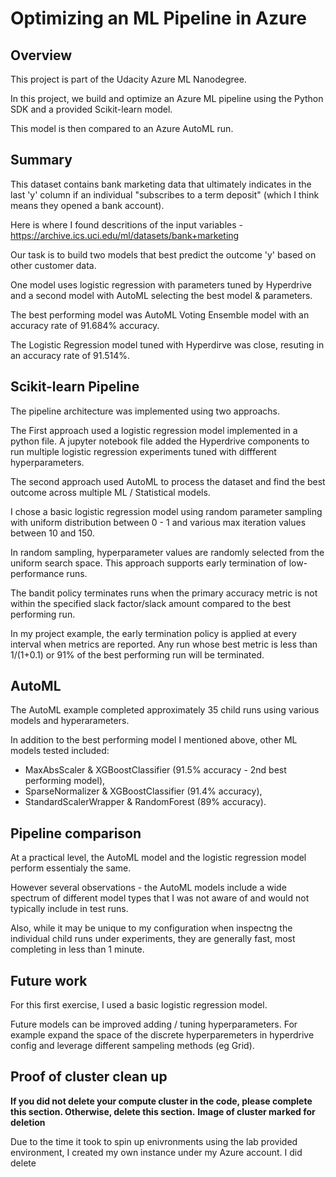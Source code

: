 # Optimizing an ML Pipeline in Azure

## Overview
This project is part of the Udacity Azure ML Nanodegree.

In this project, we build and optimize an Azure ML pipeline using the Python SDK and a provided Scikit-learn model.

This model is then compared to an Azure AutoML run.

## Summary

This dataset contains bank marketing data that ultimately indicates in the last 'y' column if an individual "subscribes to a term deposit" (which I think means they opened a bank account).

Here is where I found descritions of the input variables - https://archive.ics.uci.edu/ml/datasets/bank+marketing

Our task is to build two models that best predict the outcome 'y' based on other customer data.  

One model uses logistic regression with parameters tuned by Hyperdrive and a second model with AutoML selecting the best model & parameters.
 
The best performing model was AutoML Voting Ensemble model with an accuracy rate of 91.684% accuracy.  

The Logistic Regression model tuned with Hyperdirve was close, resuting in an accuracy rate of 91.514%.

## Scikit-learn Pipeline

The pipeline architecture was implemented using two approachs.  

The First approach used a logistic regression model implemented in a python file.  A jupyter notebook file added the Hyperdrive components to run multiple logistic regression experiments tuned with diffferent hyperparameters.    

The second approach used AutoML to process the dataset and find the best outcome across multiple ML / Statistical models.  

I chose a basic logistic regression model using random parameter sampling with uniform distribution between 0 - 1 and various max iteration values between 10 and 150.  

In random sampling, hyperparameter values are randomly selected from the uniform search space.  This approach supports early termination of low-performance runs. 

The bandit policy terminates runs when the primary accuracy metric is not within the specified slack factor/slack amount compared to the best performing run.

In my project example, the early termination policy is applied at every interval when metrics are reported. Any run whose best metric is less than 1/(1+0.1) or 91% of the best performing run will be terminated.


## AutoML

The AutoML example completed approximately 35 child runs using various models and hyperarameters.  

In addition to the best performing model I mentioned above, other ML models tested included:
* MaxAbsScaler & XGBoostClassifier (91.5% accuracy - 2nd best performing model), 
* SparseNormalizer & XGBoostClassifier (91.4% accuracy), 
* StandardScalerWrapper & RandomForest (89% accuracy). 

## Pipeline comparison

At a practical level, the AutoML model and the logistic regression model perform essentialy the same.  

However several observations - the AutoML models include a wide spectrum of different model types that I was not aware of and would not typically include in test runs.  

Also, while it may be unique to my configuration when inspectng the individual child runs under experiments, they are generally fast, most completing in less than 1 minute.  

## Future work

For this first exercise, I used a basic logistic regression model.  

Future models can be improved adding / tuning hyperparameters. For example expand the space of the discrete hyperparemeters in hyperdrive config and leverage different sampeling methods (eg Grid).  


## Proof of cluster clean up
**If you did not delete your compute cluster in the code, please complete this section. Otherwise, delete this section.**
**Image of cluster marked for deletion**

Due to the time it took to spin up enivronments using the lab provided environment, I created my own instance under my Azure account. I did delete

